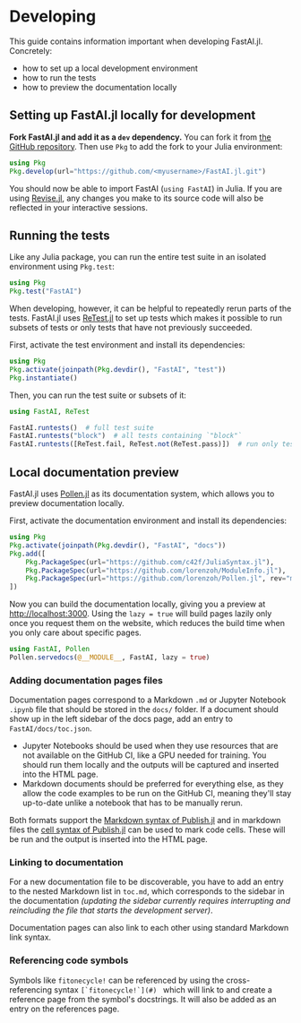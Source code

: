 # Developing

This guide contains information important when developing FastAI.jl. Concretely:

- how to set up a local development environment
- how to run the tests
- how to preview the documentation locally

## Setting up FastAI.jl locally for development

**Fork FastAI.jl and add it as a `dev` dependency.** You can fork it from [the GitHub repository](https://github.com/FluxML/FastAI.jl). Then use `Pkg` to add the fork to your Julia environment:

```julia
using Pkg
Pkg.develop(url="https://github.com/<myusername>/FastAI.jl.git")
```

You should now be able to import FastAI (`using FastAI`) in Julia. If you are using [Revise.jl](https://github.com/timholy/Revise.jl), any changes you make to its source code will also be reflected in your interactive sessions.


## Running the tests

Like any Julia package, you can run the entire test suite in an isolated environment using `Pkg.test`:

```julia
using Pkg
Pkg.test("FastAI")
``` 

When developing, however, it can be helpful to repeatedly rerun parts of the tests. FastAI.jl uses [ReTest.jl](https://github.com/JuliaTesting/ReTest.jl) to set up tests which makes it possible to run subsets of tests or only tests that have not previously succeeded.

First, activate the test environment and install its dependencies:

```julia
using Pkg
Pkg.activate(joinpath(Pkg.devdir(), "FastAI", "test"))
Pkg.instantiate()
```

Then, you can run the test suite or subsets of it:

```julia
using FastAI, ReTest

FastAI.runtests()  # full test suite
FastAI.runtests("block")  # all tests containing `"block"`
FastAI.runtests([ReTest.fail, ReTest.not(ReTest.pass)])  # run only tests that have not been run or have failed previously

```


## Local documentation preview

FastAI.jl uses [Pollen.jl](https://github.com/lorenzoh/Pollen.jl) as its documentation system, which allows you to preview documentation locally.

First, activate the documentation environment and install its dependencies:

```julia
using Pkg
Pkg.activate(joinpath(Pkg.devdir(), "FastAI", "docs"))
Pkg.add([
    Pkg.PackageSpec(url="https://github.com/c42f/JuliaSyntax.jl"),
    Pkg.PackageSpec(url="https://github.com/lorenzoh/ModuleInfo.jl"),
    Pkg.PackageSpec(url="https://github.com/lorenzoh/Pollen.jl", rev="main"),
])
```

Now you can build the documentation locally, giving you a preview at [http://localhost:3000](http://localhost:3000). Using the `lazy = true` will build pages lazily only once you request them on the website, which reduces the build time when you only care about specific pages.


```julia
using FastAI, Pollen
Pollen.servedocs(@__MODULE__, FastAI, lazy = true)
```

### Adding documentation pages files

Documentation pages correspond to a Markdown `.md` or Jupyter Notebook `.ipynb` file that should be stored in the `docs/` folder. If a document should show up in the left sidebar of the docs page, add an entry to `FastAI/docs/toc.json`.

- Jupyter Notebooks should be used when they use resources that are not available on the GitHub CI, like a GPU needed for training. You should run them locally and the outputs will be captured and inserted into the HTML page.
- Markdown documents should be preferred for everything else, as they allow the code examples to be run on the GitHub CI, meaning they'll stay up-to-date unlike a notebook that has to be manually rerun.

Both formats support the [Markdown syntax of Publish.jl](https://michaelhatherly.github.io/Publish.jl/dev/docs/syntax.html) and in markdown files the [cell syntax of Publish.jl](https://michaelhatherly.github.io/Publish.jl/dev/docs/cells.html) can be used to mark code cells. These will be run and the output is inserted into the HTML page.

### Linking to documentation 

For a new documentation file to be discoverable, you have to add an entry to the nested Markdown list in `toc.md`, which corresponds to the sidebar in the documentation _(updating the sidebar currently requires interrupting and reincluding the file that starts the development server)_.

Documentation pages can also link to each other using standard Markdown link syntax.

### Referencing code symbols

Symbols like `fitonecycle!` can be referenced by using the cross-referencing syntax ```[`fitonecycle!`](#) ``` which will link to and create a reference page from the symbol's docstrings. It will also be added as an entry on the references page.